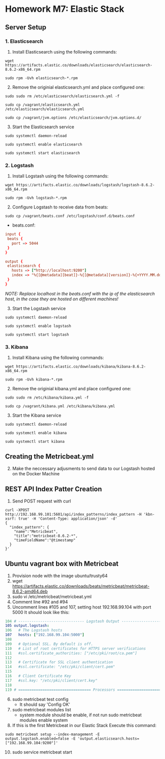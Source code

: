 # Homework M7: Elastic Stack

## Server Setup
### 1. Elasticsearch
1. Install Elasticsearch using the following commands:
``` shell
wget https://artifacts.elastic.co/downloads/elasticsearch/elasticsearch-8.6.2-x86_64.rpm

sudo rpm -Uvh elasticsearch-*.rpm
```

2. Remove the originial elasticsearch.yml and place configured one:
``` shell
sudo sudo rm /etc/elasticsearch/elasticsearch.yml -f

sudo cp /vagrant/elasticsearch.yml /etc/elasticsearch/elasticsearch.yml

sudo cp /vagrant/jvm.options /etc/elasticsearch/jvm.options.d/
```

3. Start the Elasticsearch service
``` shell
sudo systemctl daemon-reload

sudo systemctl enable elasticsearch

sudo systemctl start elasticsearch
```

### 2. Logstash
1. Install Logstash using the following commands:
``` shell
wget https://artifacts.elastic.co/downloads/logstash/logstash-8.6.2-x86_64.rpm

sudo rpm -Uvh logstash-*.rpm
```

2. Configure Logstash to receive data from beats:
``` shell
sudo cp /vagrant/beats.conf /etc/logstash/conf.d/beats.conf
```
 - beats.conf:
 ``` conf
 input {
  beats {
    port => 5044
  }
}

output {
  elasticsearch {
    hosts => ["http://localhost:9200"]
    index => "%{[@metadata][beat]}-%{[@metadata][version]}-%{+YYYY.MM.dd}"
  }
}
 ```
 <i>NOTE: Replace localhost in the beats.conf with the ip of the elasticsearch host, in the case they are hosted on different machines!</i>

3. Start the Logstash service
``` shell
sudo systemctl daemon-reload

sudo systemctl enable logstash

sudo systemctl start logstash
```
### 3. Kibana
1. Install Kibana using the following commands:
``` shell
wget https://artifacts.elastic.co/downloads/kibana/kibana-8.6.2-x86_64.rpm

sudo rpm -Uvh kibana-*.rpm
```

2. Remove the originial kibana.yml and place configured one:
``` shell
sudo sudo rm /etc/kibana/kibana.yml -f

sudo cp /vagrant/kibana.yml /etc/kibana/kibana.yml
```

3. Start the Kibana service
``` shell
sudo systemctl daemon-reload

sudo systemctl enable kibana

sudo systemctl start kibana
```

## Creating the Metricbeat.yml
2. Make the neccessary adjusments to send data to our Logstash hosted on the Docker Machine

## REST API Index Patter Creation
1. Send POST request with curl
``` shell
curl -XPOST http://192.168.99.101:5601/api/index_patterns/index_pattern -H 'kbn-xsrf: true' -H 'Content-Type: application/json' -d'
{
  "index_pattern": {
    "name":"Metricbeat",
    "title":"metricbeat-8.6.2-*",
    "timeFieldName":"@timestamp"
  }
}'
```

## Ubuntu vagrant box with Metricbeat
1. Provision node with the image ubuntu/trusty64
2. wget https://artifacts.elastic.co/downloads/beats/metricbeat/metricbeat-8.6.2-amd64.deb
3. sudo vi /etc/metricbeat/metricbeat.yml
4. Comment line #92 and #94
5. Uncomment lines #105 and 107, setting host 192.168.99.104 with port 5000
It should look like this:
``` yml
104 # ------------------------------ Logstash Output -------------------------------
105 output.logstash:
106   # The Logstash hosts
107   hosts: ["192.168.99.104:5000"]
108
109   # Optional SSL. By default is off.
110   # List of root certificates for HTTPS server verifications
111   #ssl.certificate_authorities: ["/etc/pki/root/ca.pem"]
112
113   # Certificate for SSL client authentication
114   #ssl.certificate: "/etc/pki/client/cert.pem"
115
116   # Client Certificate Key
117   #ssl.key: "/etc/pki/client/cert.key"
118
119 # ================================= Processors =================================
```

6. sudo metricbeat test config
    - It should say 'Config OK'
7. sudo metricbeat modules list
    - system module should be enable, if not run sudo metricbeat modules enable system
8. If this is the first Metricbeat in our Elastic Stack Execute this command:
``` shell 
sudo metricbeat setup --index-management -E output.logstash.enabled=false -E 'output.elasticsearch.hosts=["192.168.99.104:9200"]'
```
10. sudo service metricbeat start
